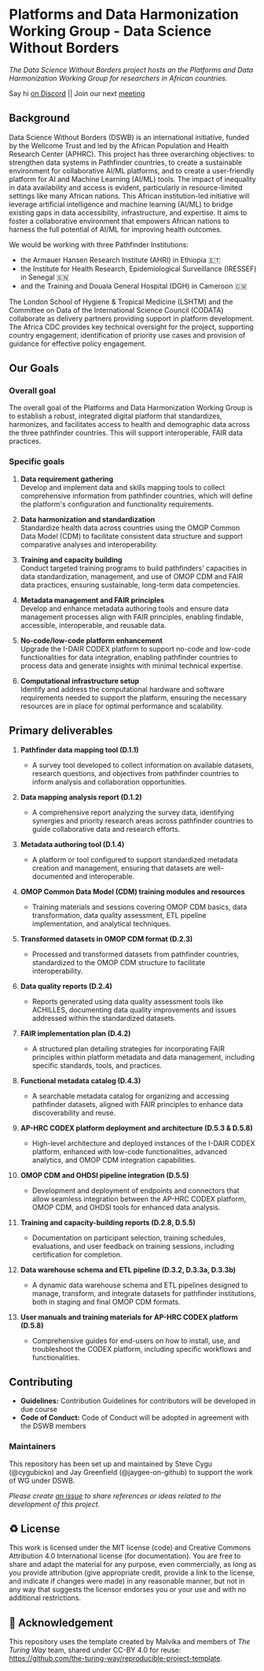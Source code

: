 # Platforms and Data Harmonization Working Group - Data Science Without Borders
*The Data Science Without Borders project hosts an the Platforms and Data Harmonization Working Group for researchers in African countries.*  

Say hi [on Discord](https://discord.com/invite/9Mx2fMjS4g) || Join our next [meeting](https://us02web.zoom.us/j/83895534215?pwd=VjVEWnVOVzVmLzd5VjcyU0QyNXREQT09)

## Background

Data Science Without Borders (DSWB) is an international initiative, funded by the Wellcome Trust and led by the African Population and Health Research Center (APHRC). This project has three overarching objectives: to strengthen data systems in Pathfinder countries, to create a sustainable environment for collaborative AI/ML platforms, and to create a user-friendly platform for AI and Machine Learning (AI/ML) tools. The impact of inequality in data availability and access is evident, particularly in resource-limited settings like many African nations. This African institution-led initiative will leverage artificial intelligence and machine learning (AI/ML) to bridge existing gaps in data accessibility, infrastructure, and expertise. It aims to foster a collaborative environment that empowers African nations to harness the full potential of AI/ML for improving health outcomes. 

We would be working with three Pathfinder Institutions:

 - the Armauer Hansen Research Institute (AHRI) in Ethiopia 🇪🇹
 - the Institute for Health Research, Epidemiological Surveillance (IRESSEF) in Senegal 🇸🇳
 - and the Training and Douala General Hospital (DGH) in Cameroon 🇨🇲

The London School of Hygiene & Tropical Medicine (LSHTM) and the Committee on Data of the International Science Council (CODATA) collaborate as delivery partners providing support in platform development. The Africa CDC provides key technical oversight for the project, supporting country engagement, identification of priority use cases and provision of guidance for effective policy engagement. 

## Our Goals

### Overall goal

The overall goal of the Platforms and Data Harmonization Working Group is to establish a robust, integrated digital platform that standardizes, harmonizes, and facilitates access to health and demographic data across the three pathfinder countries. This will support interoperable, FAIR data practices.

### Specific goals

1. **Data requirement gathering**  
   Develop and implement data and skills mapping tools to collect comprehensive information from pathfinder countries, which will define the platform's configuration and functionality requirements.

2. **Data harmonization and standardization**  
   Standardize health data across countries using the OMOP Common Data Model (CDM) to facilitate consistent data structure and support comparative analyses and interoperability.

3. **Training and capacity building**  
   Conduct targeted training programs to build pathfinders' capacities in data standardization, management, and use of OMOP CDM and FAIR data practices, ensuring sustainable, long-term data competencies.

4. **Metadata management and FAIR principles**  
   Develop and enhance metadata authoring tools and ensure data management processes align with FAIR principles, enabling findable, accessible, interoperable, and reusable data.

5. **No-code/low-code platform enhancement**  
   Upgrade the I-DAIR CODEX platform to support no-code and low-code functionalities for data integration, enabling pathfinder countries to process data and generate insights with minimal technical expertise.

6. **Computational infrastructure setup**  
   Identify and address the computational hardware and software requirements needed to support the platform, ensuring the necessary resources are in place for optimal performance and scalability.


## Primary deliverables

1. **Pathfinder data mapping tool (D.1.1)**
   - A survey tool developed to collect information on available datasets, research questions, and objectives from pathfinder countries to inform analysis and collaboration opportunities.

2. **Data mapping analysis report (D.1.2)**
   - A comprehensive report analyzing the survey data, identifying synergies and priority research areas across pathfinder countries to guide collaborative data and research efforts.

3. **Metadata authoring tool (D.1.4)**
   - A platform or tool configured to support standardized metadata creation and management, ensuring that datasets are well-documented and interoperable.

4. **OMOP Common Data Model (CDM) training modules and resources**
   - Training materials and sessions covering OMOP CDM basics, data transformation, data quality assessment, ETL pipeline implementation, and analytical techniques.

5. **Transformed datasets in OMOP CDM format (D.2.3)**
   - Processed and transformed datasets from pathfinder countries, standardized to the OMOP CDM structure to facilitate interoperability.

6. **Data quality reports (D.2.4)**
   - Reports generated using data quality assessment tools like ACHILLES, documenting data quality improvements and issues addressed within the standardized datasets.

7. **FAIR implementation plan (D.4.2)**
   - A structured plan detailing strategies for incorporating FAIR principles within platform metadata and data management, including specific standards, tools, and practices.

8. **Functional metadata catalog (D.4.3)**
   - A searchable metadata catalog for organizing and accessing pathfinder datasets, aligned with FAIR principles to enhance data discoverability and reuse.

9. **AP-HRC CODEX platform deployment and architecture (D.5.3 & D.5.8)**
   - High-level architecture and deployed instances of the I-DAIR CODEX platform, enhanced with low-code functionalities, advanced analytics, and OMOP CDM integration capabilities.

10. **OMOP CDM and OHDSI pipeline integration (D.5.5)**
    - Development and deployment of endpoints and connectors that allow seamless integration between the AP-HRC CODEX platform, OMOP CDM, and OHDSI tools for enhanced data analysis.

11. **Training and capacity-building reports (D.2.8, D.5.5)**
    - Documentation on participant selection, training schedules, evaluations, and user feedback on training sessions, including certification for completion.

12. **Data warehouse schema and ETL pipeline (D.3.2, D.3.3a, D.3.3b)**
    - A dynamic data warehouse schema and ETL pipelines designed to manage, transform, and integrate datasets for pathfinder institutions, both in staging and final OMOP CDM formats.

13. **User manuals and training materials for AP-HRC CODEX platform (D.5.8)**
    - Comprehensive guides for end-users on how to install, use, and troubleshoot the CODEX platform, including specific workflows and functionalities.

## Contributing

- **Guidelines:** Contribution Guidelines for contributors will be developed in due course
- **Code of Conduct:** Code of Conduct will be adopted in agreement with the DSWB members

### Maintainers

This repository has been set up and maintained by Steve Cygu (@cygubicko) and Jay Greenfield (@jaygee-on-github) to support the work of WG under DSWB.

*Please create [an issue](../../issues) to share references or ideas related to the development of this project.*


♻️ License
---

This work is licensed under the MIT license (code) and Creative Commons Attribution 4.0 International license (for documentation).
You are free to share and adapt the material for any purpose, even commercially,
as long as you provide attribution (give appropriate credit, provide a link to the license,
and indicate if changes were made) in any reasonable manner, but not in any way that suggests the
licensor endorses you or your use and with no additional restrictions.

🤝 Acknowledgement
---

This repository uses the template created by Malvika and members of *The Turing Way* team, shared under CC-BY 4.0 for reuse: https://github.com/the-turing-way/reproducible-project-template.

